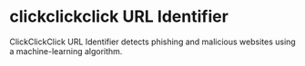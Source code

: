 # clickclickclick URL Identifier
ClickClickClick URL Identifier detects phishing and malicious websites using a machine-learning algorithm. 
